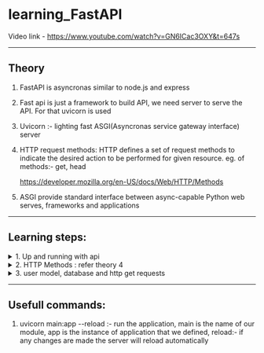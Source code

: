 # learning_FastAPI

Video link - https://www.youtube.com/watch?v=GN6ICac3OXY&t=647s

---

## Theory

1. FastAPI is asyncronas similar to node.js and express
2. Fast api is just a framework to build API, we need server to serve the API. For that uvicorn is used
3. Uvicorn :- lighting fast ASGI(Asyncronas service gateway interface) server  
4. HTTP request methods:
   HTTP defines a set of request methods to indicate the desired action to be performed for given resource. eg. of methods:- get, head 

   https://developer.mozilla.org/en-US/docs/Web/HTTP/Methods
5. ASGI provide standard interface between async-capable Python web serves, frameworks and applications
---

## Learning steps:
<details> <summary>
1. Up and running with api
   
</summary>

   1. create main.py and to make simple application to return hello world in form of dictionary
   2. run app using command 1, we get output as-
      ``` bash
      $ uvicorn main:app --reload
      INFO:     Will watch for changes in these directories: ['/home/tejas/study/learning_fastAPI']
      INFO:     Uvicorn running on http://127.0.0.1:8000 (Press CTRL+C to quit)
      INFO:     Started reloader process [8083] using WatchFiles
      INFO:     Started server process [8085]
      INFO:     Waiting for application startup.
      INFO:     Application startup complete.
      ```
   3. enter localhost:8000 on browser to check output
   4. change the pyhon file and just refresh the page and the changes are reflected

</details>

<details> <summary>
2. HTTP Methods : refer theory 4
   
</summary>

   1. You can do inspect in browser and check the in network the 'get' request
   2. Async and await:- We use this keywords to await for somthing to happen asyncronasly. refer theory 5

</details>

<details> <summary>
3. user model, database and http get requests
   
</summary>

   1. create models.py, this creates a structure to save user data
   2. Add 2 users in main.py
   3. add a funtion to display the user data at localhost:8000/users, check output in browser by refreashing it

</details>

---

## Usefull commands:
<!-- ### 1. Docker images -->
1. uvicorn main:app --reload :- run the application, main is the name of our module, app is the instance of application that we defined, reload:- if any changes are made the server will reload automatically 



